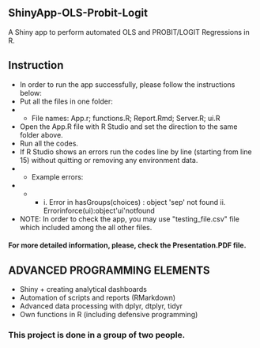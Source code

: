 ## ShinyApp-OLS-Probit-Logit
A Shiny app to perform automated OLS and PROBIT/LOGIT Regressions in R.

## Instruction
* In order to run the app successfully, please follow the instructions below:
* Put all the files in one folder:
* *  File names: App.r; functions.R; Report.Rmd; Server.R; ui.R
* Open the App.R file with R Studio and set the direction to the same folder above.
* Run all the codes.
* If R Studio shows an errors run the codes line by line (starting from line 15) without
quitting or removing any environment data.
* * Example errors:
* * * i. Error in hasGroups(choices) : object 'sep' not found ii. Errorinforce(ui):object'ui'notfound
* NOTE: In order to check the app, you may use "testing_file.csv" file which included among the all other files.

#### For more detailed information, please, check the Presentation.PDF file.

## ADVANCED PROGRAMMING ELEMENTS
* Shiny + creating analytical dashboards
* Automation of scripts and reports (RMarkdown)
* Advanced data processing with dplyr, dtplyr, tidyr
* Own functions in R (including defensive programming)


### This project is done in a group of two people.
